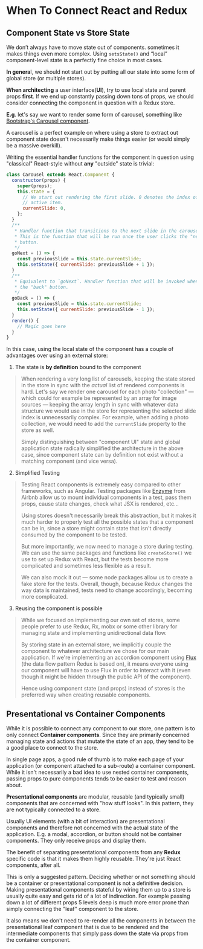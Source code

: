 # **When To Connect React and Redux**

## Component State vs Store State

We don’t always have to move state out of components. sometimes it makes things even more complex. Using `setsState()` and “local” component-level state is a perfectly fine choice in most cases.

**In genera**l, we should not start out by putting all our state into some form of global store (or multiple stores).

**When architecting** a user interface(**UI**), try to use local state and parent props **first**. If we end up constantly passing down tons of props, we should consider connecting the component in question with a Redux store.

**E.g**. let's say we want to render some form of carousel, something like [Bootstrap's Carousel component](https://getbootstrap.com/docs/4.0/components/carousel/).

A carousel is a perfect example on where using a store to extract out component state doesn't necessarily make things easier (or would simply be a massive overkill).

Writing the essential handler functions for the component in question using "classical" React-style without **any** "outside" state is trivial:

```jsx
class Carousel extends React.Component {
  constructor(props) {
    super(props);
    this.state = {
      // We start out rendering the first slide. 0 denotes the index of the
      // active item.
      currentSlide: 0,
    };
  }
  /**
   * Handler function that transitions to the next slide in the carousel.
   * This is the function that will be run once the user clicks the "next"
   * button.
   */
  goNext = () => {
    const previousSlide = this.state.currentSlide;
    this.setState({ currentSlide: previousSlide + 1 });
  }
  /**
   * Equivalent to `goNext`. Handler function that will be invoked when clicking
   * the "back" button.
   */
  goBack = () => {
    const previousSlide = this.state.currentSlide;
    this.setState({ currentSlide: previousSlide - 1 });
  }
  render() {
    // Magic goes here
  }
}
```

In this case, using the local state of the component has a couple of advantages over using an external store:

1. The state is **by definition** bound to the component

> When rendering a very long list of carousels, keeping the state stored in the store in sync with the *actual* list of rendered components is hard. Let's say we render one carousel for each photo "collection" — which could for example be represented by an array for image sources — keeping the array length in sync with whatever data structure we would use in the store for representing the selected slide index is unnecessarily complex. For example, when adding a photo collection, we would need to add the `currentSlide` property to the store as well.
>
> Simply distinguishing between "component UI" state and global application state radically simplified the architecture in the above case, since component state can by definition not exist without a matching component (and vice versa).

2. Simplified Testing

> Testing React components is extremely easy compared to other frameworks, such as Angular. Testing packages like [Enzyme](https://airbnb.io/enzyme/) from Airbnb allow us to mount individual components in a test, pass them props, cause state changes, check what JSX is rendered, etc...
>
> Using stores doesn't necessarily break this abstraction, but it makes it much harder to properly test all the possible states that a component can be in, since a store might contain state that isn't directly consumed by the component to be tested.
>
> But more importantly, we now need to manage a store during testing. We can use the same packages and functions like `createStore()` we use to set up Redux with React, but the tests become more complicated and sometimes less flexible as a result.
>
> We can also mock it out — some node packages allow us to create a fake store for the tests. Overall, though, because Redux changes the way data is maintained, tests need to change accordingly, becoming more complicated.

3. Reusing the component is possible

> While we focused on implementing our own set of stores, some people prefer to use Redux, Rx, mobx or some other library for managing state and implementing unidirectional data flow.
>
> By storing state in an external store, we implicitly couple the component to whatever architecture we chose for our main application. If we're implementing an accordion component using [Flux](https://facebook.github.io/flux/) (the data flow pattern Redux is based on), it means everyone using our component will have to use Flux in order to interact with it (even though it might be hidden through the public API of the component).
>
> Hence using component state (and props) instead of stores is the preferred way when creating reusable components.

## Presentational vs Container Components

While it is possible to connect any component to our store, one pattern is to only connect **Container components**. Since they are primarily concerned managing state and actions that mutate the state of an app, they tend to be a good place to connect to the store.

In single page apps, a good rule of thumb is to make each page of your application (or component attached to a sub-route) a container component. While it isn't necessarily a bad idea to use nested container components, passing props to pure components tends to be easier to test and reason about.

**Presentational components** are modular, reusable (and typically small) components that are concerned with "how stuff looks". In this pattern, they are not typically connected to a store.

Usually UI elements (with a bit of interaction) are presentational components and therefore not concerned with the actual state of the application. E.g. a modal, accordion, or button should not be container components. They only receive props and display them.

The benefit of separating presentational components from any **Redux** specific code is that it makes them highly reusable. They're just React components, after all.

This is only a suggested pattern. Deciding whether or not something should be a container or presentational component is not a definitive decision. Making presentational components stateful by wiring them up to a store is usually quite easy and gets rid of a lot of indirection. For example passing down a lot of different props 5 levels deep is much more error prone than simply connecting the "leaf" component to the store.

It also means we don't need to re-render all the components in between the presentational leaf component that is due to be rendered and the intermediate components that simply pass down the state via props from the container component.